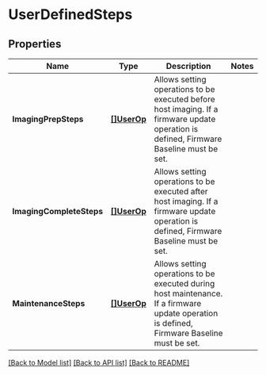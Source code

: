 # UserDefinedSteps

## Properties

Name | Type | Description | Notes
------------ | ------------- | ------------- | -------------
**ImagingPrepSteps** | [**[]UserOp**](UserOp.md) | Allows setting operations to be executed before host imaging.  If a firmware update operation is defined, Firmware Baseline must be set. | 
**ImagingCompleteSteps** | [**[]UserOp**](UserOp.md) | Allows setting operations to be executed after host imaging.  If a firmware update operation is defined, Firmware Baseline must be set. | 
**MaintenanceSteps** | [**[]UserOp**](UserOp.md) | Allows setting operations to be executed during host maintenance.  If a firmware update operation is defined, Firmware Baseline must be set. | 

[[Back to Model list]](../README.md#documentation-for-models) [[Back to API list]](../README.md#documentation-for-api-endpoints) [[Back to README]](../README.md)


